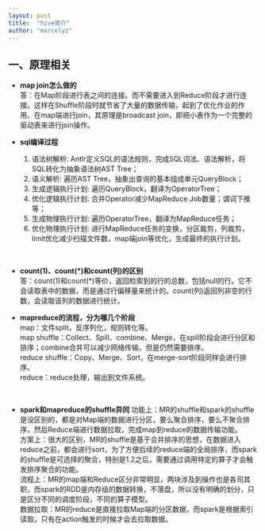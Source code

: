 ```yaml
---
layout: post
title:  "hive简介"
author: "marcelyz"
---
```


## 一、原理相关
- **map join怎么做的**  
答：在Map阶段进行表之间的连接。而不需要进入到Reduce阶段才进行连接。这样在Shuffle阶段时就节省了大量的数据传输，起到了优化作业的作用。在map端进行join，其原理是broadcast join，即把小表作为一个完整的驱动表来进行join操作。

- **sql编译过程**  
    1. 语法树解析: Antlr定义SQL的语法规则，完成SQL词法、语法解析，将SQL转化为抽象语法树AST Tree；
    2. 语义解析: 遍历AST Tree，抽象出查询的基本组成单元QueryBlock；
    3. 生成逻辑执行计划: 遍历QueryBlock，翻译为OperatorTree；
    4. 优化逻辑执行计划: 合并Operator减少MapReduce Job数量；谓词下推等；
    5. 生成物理执行计划: 遍历OperatorTree，翻译为MapReduce任务；
    6. 优化物理执行计划: 进行MapReduce任务的变换，分区裁剪，列裁剪，limit优化减少扫描文件数，map端join等优化，生成最终的执行计划。  
<br>

- **count(1)、count(\*)和count(列)的区别**  
答：count(1)和count(*)等价，返回检索到的行的总数，包括null的行。它不会读取表中的数据，而是通过行偏移量来统计的。count(列)返回列非空的行数，会读取该列的数据进行统计。  

- **mapreduce的流程，分为哪几个阶段**    
map：文件split，反序列化，规则转化等。  
map shuffle：Collect、Spill、combine、Merge，在spill阶段会进行分区和排序；combine合并可以减少网络传输，但是仍然需要排序。  
reduce shuffle：Copy、Merge、Sort，在merge-sort阶段同样会进行排序。  
reduce：reduce处理，输出到文件系统。  
<br>

- **spark和mapreduce的shuffle异同**
功能上：MR的shuffle和spark的shuffle是没区别的，都是对Map端的数据进行分区，要么聚合排序，要么不聚合排序，然后Reduce端进行数据拉取，完成map到reduce的数据传输功能。  
方案上：很大的区别，MR的shuffle是基于合并排序的思想，在数据进入reduce之前，都会进行sort，为了方便后续的reduce端的全局排序，而spark的shuffle是可选择的聚合，特别是1.2之后，需要通过调用特定的算子才会触发排序聚合的功能。  
流程上：MR的map端和Reduce区分非常明显，两块涉及到操作也是各司其职，而spark的RDD是内存级的数据转换，不落盘，所以没有明确的划分，只是区分不同的调度阶段，不同的算子模型。  
数据拉取：MR的reduce是直接拉取Map端的分区数据，而spark是根据索引读取，只有在action触发的时候才会去拉取数据。  
<br>